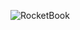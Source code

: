 ![RocketBook](https://user-images.githubusercontent.com/1596545/45938190-37557f00-bf7c-11e8-8ecc-1a57cc770e5c.png)
